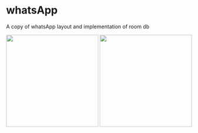 # whatsApp

A copy of whatsApp layout and implementation of room db 

<img src="screenshots/screen-1.png" width="250"/> <img src="screenshots/screen-2.png" width="250"/>

